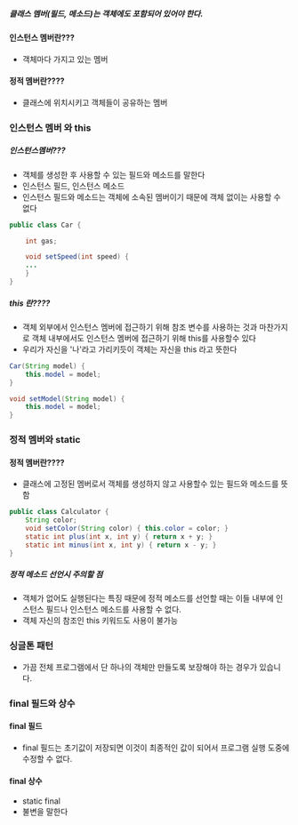 ##### 클래스 멤버(필드, 메소드)는 객체에도 포함되어 있어야 한다.

#### 인스턴스 멤버란???
* 객체마다 가지고 있는 멤버
#### 정적 멤버란????
* 클래스에 위치시키고 객체들이 공유하는 멤버

### 인스턴스 멤버 와 this
##### 인스턴스멤버???
* 객체를 생성한 후 사용할 수 있는 필드와 메소드를 말한다
* 인스턴스 필드, 인스턴스 메소드
* 인스턴스 필드와 메소드는 객체에 소속된 멤버이기 때문에 객체 없이는 사용할 수 없다
```java
public class Car {

	int gas;

	void setSpeed(int speed) {
	...
	}
}
```

##### this 란????
* 객체 외부에서 인스턴스 멤버에 접근하기 위해 참조 변수를 사용하는 것과 마찬가지로 객체 내부에서도 인스턴스 멤버에 접근하기 위해 this를 사용할수 있다
* 우리가 자신을 '나'라고 가리키듯이 객체는 자신을 this 라고 뜻한다
```java
Car(String model) {
	this.model = model;
}

void setModel(String model) {
	this.model = model;
}
```

### 정적 멤버와 static

#### 정적 멤버란????
* 클래스에 고정된 멤버로서 객체를 생성하지 않고 사용할수 있는 필드와 메소드를 뜻함
~~~java
public class Calculator {
	String color;
	void setColor(String color) { this.color = color; }
	static int plus(int x, int y) { return x + y; }
	static int minus(int x, int y) { return x - y; }
}
~~~
##### 정적 메소드 선언시 주의할 점
* 객체가 없어도 실행된다는 특징 때문에 정적 메소드를 선언할 때는 이들 내부에 인스턴스 필드나 인스턴스 메소드를 사용할 수 없다.
* 객체 자신의 참조인 this 키워드도 사용이 불가능
### 싱글톤 패턴
* 가끔 전체 프로그램에서 단 하나의 객체만 만들도록 보장해야 하는 경우가 있습니다.
### final 필드와 상수
#### final 필드
* final 필드는 초기값이 저장되면 이것이 최종적인 값이 되어서 프로그램 실행 도중에 수정할 수 없다.
#### final 상수
* static final
* 불변을 말한다

